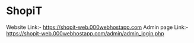 # ShopiT
Website Link:- https://shopit-web.000webhostapp.com
Admin page Link:- https://shopit-web.000webhostapp.com/admin/admin_login.php
